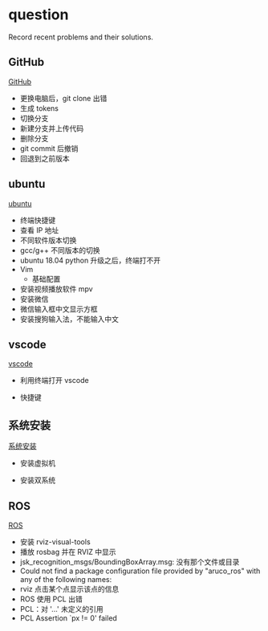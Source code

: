 # question
Record recent problems and their solutions.

## GitHub

[GitHub](file/GitHub.md)

- 更换电脑后，git clone 出错
- 生成 tokens
- 切换分支
- 新建分支并上传代码
- 删除分支
- git commit 后撤销
- 回退到之前版本



## ubuntu

[ubuntu](file/ubuntu.md)

- 终端快捷键
- 查看 IP 地址
- 不同软件版本切换
- gcc/g++ 不同版本的切换
- ubuntu 18.04 python 升级之后，终端打不开
- Vim
  - 基础配置
- 安装视频播放软件 mpv
- 安装微信
- 微信输入框中文显示方框
- 安装搜狗输入法，不能输入中文



## vscode

[vscode](file/vscode.md)

- 利用终端打开 vscode

- 快捷键



## 系统安装

[系统安装](file/系统安装.md)

- 安装虚拟机

- 安装双系统



## ROS

[ROS](file/ROS.md)

- 安装 rviz-visual-tools
- 播放 rosbag 并在 RVIZ 中显示
- jsk_recognition_msgs/BoundingBoxArray.msg: 没有那个文件或目录
- Could not find a package configuration file provided by "aruco_ros" with any of the following names:
- rviz 点击某个点显示该点的信息
- ROS 使用 PCL 出错
- PCL：对 '...' 未定义的引用
- PCL Assertion `px != 0' failed



